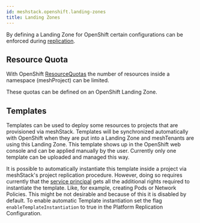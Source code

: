 ```yaml
---
id: meshstack.openshift.landing-zones
title: Landing Zones
---
```


By defining a Landing Zone for OpenShift certain configurations can be enforced during [replication](/new-concept-tenant).

## Resource Quota

With OpenShift [ResourceQuotas](https://docs.openshift.com/container-platform/3.11/dev_guide/compute_resources.html) the number of resources inside a namespace (meshProject) can be limited.

These quotas can be defined on an OpenShift Landing Zone.

## Templates

Templates can be used to deploy some resources to projects that are provisioned via meshStack. Templates will be synchronized automatically with OpenShift when they are put into a Landing Zone and meshTenants are using this Landing Zone. This template shows up in the OpenShift web console and can be applied manually by the user. Currently only one template can be uploaded and managed this way.

It is possible to automatically instantiate this template inside a project via meshStack's project replication procedure. However, doing so requires currently that the [service principal](meshstack.openshift.index.md#replicator-service-account) gets all the additional rights required to instantiate the template. Like, for example, creating Pods or Network Policies. This might be not desirable and because of this it is disabled by default. To enable automatic Template instantiation set the flag `enableTemplateInstantiation` to true in the Platform Replication Configuration.
